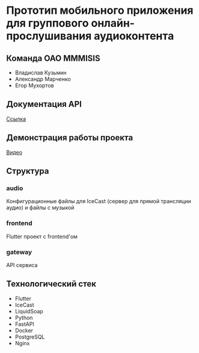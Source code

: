 # Прототип мобильного приложения для группового онлайн-прослушивания аудиоконтента

## Команда OAO MMMISIS
* Владислав Кузьмин
* Александр Марченко
* Егор Мухортов

## Документация API
[Ссылка](http://hackathon.rflx.xyz/docs)

## Демонстрация работы проекта
[Видео](https://drive.google.com/file/d/14fg2shLID10Ok2VaJBqVWlAJ1-eLUxuc/view?usp=sharing)

## Структура
### audio
Конфигурационные файлы для IceCast (сервер для прямой трансляции аудио) и файлы с музыкой

### frontend
Flutter проект с frontend'ом

### gateway
API сервиса

## Технологический стек
* Flutter
* IceCast
* LiquidSoap
* Python
* FastAPI
* Docker
* PostgreSQL
* Nginx
